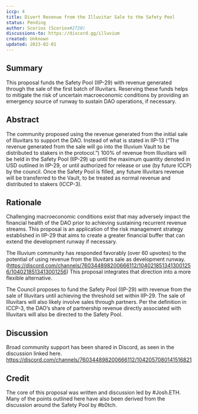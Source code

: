 ```yaml
---
iccp: 4
title: Divert Revenue from the Illuvitar Sale to the Safety Pool
status: Pending
author: Scoriox (Scoriox#2720)
discussions-to: https://discord.gg/illuvium
created: Unknown
updated: 2023-02-01
---
```


## Summary
This proposal funds the Safety Pool (IIP-29) with revenue generated through the sale of the first batch of Illuvitars. Reserving these funds helps to mitigate the risk of uncertain macroeconomic conditions by providing an emergency source of runway to sustain DAO operations, if necessary.

## Abstract
The community proposed using the revenue generated from the initial sale of Illuvitars to support the DAO. Instead of what is stated in IIP-13 (“The revenue generated from the sale will go into the Illuvium Vault to be distributed to stakers in the protocol.”) 100% of revenue from Illuvitars will be held in the Safety Pool (IIP-29) up until the maximum quantity denoted in USD outlined in IIP-29, or until authorized for release or use (by future ICCP) by the council. Once the Safety Pool is filled, any future Illuvitars revenue will be transferred to the Vault, to be treated as normal revenue and distributed to stakers (ICCP-3).

## Rationale
Challenging macroeconomic conditions exist that may adversely impact the financial health of the DAO prior to achieving sustaining recurrent revenue streams. This proposal is an application of the risk management strategy established in IIP-29 that aims to create a greater financial buffer that can extend the development runway if necessary.

The Illuvium community has responded favorably (over 60 upvotes) to the potential of using revenue from the Illuvitars sale as development runway. (https://discord.com/channels/760344898200666112/1040218513413001256/1040218513413001256) This proposal integrates that direction into a more flexible alternative. 

The Council proposes to fund the Safety Pool (IIP-29) with revenue from the sale of Illuvitars until achieving the threshold set within IIP-29. 
The sale of Illuvitars will also likely involve sales through partners. Per the definition in ICCP-3, the DAO’s share of partnership revenue directly associated with Illuvitars will also be directed to the Safety Pool.

## Discussion
Broad community support has been shared in Discord, as seen in the discussion linked here. 
https://discord.com/channels/760344898200666112/1042057080141516821

## Credit
The core of this proposal was written and discussion led by #Josh.ETH. Many of the points outlined here have also been derived from the discussion around the Safety Pool by #b0tch.
